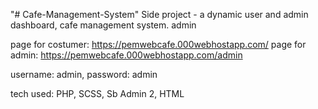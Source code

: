 "# Cafe-Management-System" 
Side project - a dynamic user and admin dashboard, cafe management system. 
admin 

page for costumer: https://pemwebcafe.000webhostapp.com/
page for admin: https://pemwebcafe.000webhostapp.com/admin

username: admin,
password: admin

tech used: PHP, SCSS, Sb Admin 2, HTML
